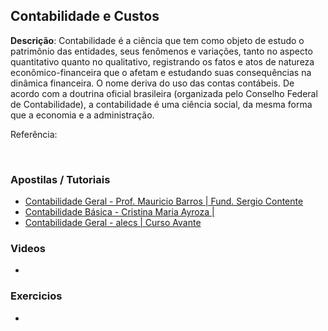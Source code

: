 ## Contabilidade e Custos
<strong>Descrição</strong>: Contabilidade é a ciência que tem como objeto de estudo o patrimônio das entidades, seus fenômenos e variações, tanto no aspecto quantitativo quanto no qualitativo, registrando os fatos e atos de natureza econômico-financeira que o afetam e estudando suas consequências na dinâmica financeira. O nome deriva do uso das contas contábeis. De acordo com a doutrina oficial brasileira (organizada pelo Conselho Federal de Contabilidade), a contabilidade é uma ciência social, da mesma forma que a economia e a administração.
<br/>

Referência: []()

<br/>

### Apostilas / Tutoriais

- [Contabilidade Geral - Prof. Mauricio Barros | Fund. Sergio Contente](http://www.fundacaosergiocontente.org.br/wp-content/uploads/2013/10/apostila-de-contabilidade-mauricio-barros.pdf) 
- [Contabilidade Básica - Cristina Maria Ayroza | ](http://ftp.comprasnet.se.gov.br/sead/licitacoes/Pregoes2011/PE091/Anexos/Secretariado_modulo_I/CONTABILIDADE_BASICA.PDF)
- [Contabilidade Geral - alecs | Curso Avante](http://www.cursosavante.com.br/cursos/curso33/conteudo8343.pdf)

### Videos

- []()

### Exercicios

- []()
